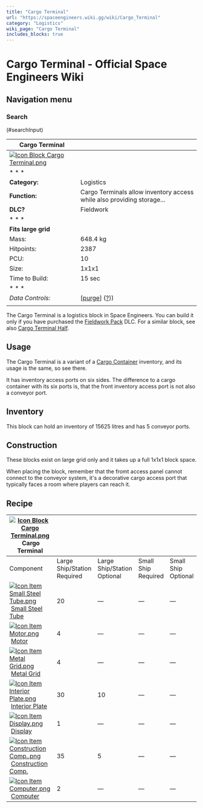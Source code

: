 ```yaml
---
title: "Cargo Terminal"
url: "https://spaceengineers.wiki.gg/wiki/Cargo_Terminal"
category: "Logistics"
wiki_page: "Cargo Terminal"
includes_blocks: true
---
```


# Cargo Terminal - Official Space Engineers Wiki

## Navigation menu

### Search

(#searchInput)

| Cargo Terminal |     |
| --- | --- |
| [![Icon Block Cargo Terminal.png](https://spaceengineers.wiki.gg/images/2/20/Icon_Block_Cargo_Terminal.png?4e5e72)](https://spaceengineers.wiki.gg/wiki/File:Icon_Block_Cargo_Terminal.png) |     |
| * * * |     |
| **Category:** | Logistics |
| **Function:** | Cargo Terminals allow inventory access while also providing storage... |
| **DLC?** | Fieldwork |
| * * * |     |
| **Fits large grid** |     |
| Mass: | 648.4 kg |
| Hitpoints: | 2387 |
| PCU: | 10  |
| Size: | 1x1x1 |
| Time to Build: | 15 sec |
| * * * |     |
| _Data Controls:_ | \[[purge](https://spaceengineers.wiki.gg/wiki/Cargo_Terminal?action=purge)\] ([?](https://spaceengineers.wiki.gg/wiki/Template:Info_Block))) |
|     |     |

The Cargo Terminal is a logistics block in Space Engineers. You can build it only if you have purchased the [Fieldwork Pack](https://spaceengineers.wiki.gg/wiki/Fieldwork_Pack "Fieldwork Pack") DLC. For a similar block, see also [Cargo Terminal Half](https://spaceengineers.wiki.gg/wiki/Cargo_Terminal_Half "Cargo Terminal Half").

## Usage

The Cargo Terminal is a variant of a [Cargo Container](https://spaceengineers.wiki.gg/wiki/Cargo_Container "Cargo Container") inventory, and its usage is the same, so see there.

It has inventory access ports on six sides. The difference to a cargo container with its six ports is, that the front inventory access port is not also a conveyor port.

## Inventory

This block can hold an inventory of 15625 litres and has 5 conveyor ports.

## Construction

These blocks exist on large grid only and it takes up a full 1x1x1 block space.

When placing the block, remember that the fromt access panel cannot connect to the conveyor system, it's a decorative cargo access port that typically faces a room where players can reach it.

## Recipe

| [![Icon Block Cargo Terminal.png](https://spaceengineers.wiki.gg/images/thumb/2/20/Icon_Block_Cargo_Terminal.png/21px-Icon_Block_Cargo_Terminal.png?4e5e72)](https://spaceengineers.wiki.gg/wiki/Cargo_Terminal "Cargo Terminal") Cargo Terminal |     |     |     |     |
| --- | --- | --- | --- | --- |
| Component | Large Ship/Station  <br>Required | Large Ship/Station  <br>Optional | Small Ship  <br>Required | Small Ship  <br>Optional |
| [![Icon Item Small Steel Tube.png](https://spaceengineers.wiki.gg/images/thumb/f/f7/Icon_Item_Small_Steel_Tube.png/21px-Icon_Item_Small_Steel_Tube.png?4fe418)](https://spaceengineers.wiki.gg/wiki/Small_Steel_Tube "Small Steel Tube") [Small Steel Tube](https://spaceengineers.wiki.gg/wiki/Small_Steel_Tube "Small Steel Tube") | 20  | —   | —   | —   |
| [![Icon Item Motor.png](https://spaceengineers.wiki.gg/images/thumb/2/2c/Icon_Item_Motor.png/21px-Icon_Item_Motor.png?4a2f3f)](https://spaceengineers.wiki.gg/wiki/Motor "Motor") [Motor](https://spaceengineers.wiki.gg/wiki/Motor "Motor") | 4   | —   | —   | —   |
| [![Icon Item Metal Grid.png](https://spaceengineers.wiki.gg/images/thumb/1/16/Icon_Item_Metal_Grid.png/21px-Icon_Item_Metal_Grid.png?c674cf)](https://spaceengineers.wiki.gg/wiki/Metal_Grid "Metal Grid") [Metal Grid](https://spaceengineers.wiki.gg/wiki/Metal_Grid "Metal Grid") | 4   | —   | —   | —   |
| [![Icon Item Interior Plate.png](https://spaceengineers.wiki.gg/images/thumb/7/77/Icon_Item_Interior_Plate.png/21px-Icon_Item_Interior_Plate.png?d80f8e)](https://spaceengineers.wiki.gg/wiki/Interior_Plate "Interior Plate") [Interior Plate](https://spaceengineers.wiki.gg/wiki/Interior_Plate "Interior Plate") | 30  | 10  | —   | —   |
| [![Icon Item Display.png](https://spaceengineers.wiki.gg/images/thumb/4/44/Icon_Item_Display.png/21px-Icon_Item_Display.png?a444bc)](https://spaceengineers.wiki.gg/wiki/Display "Display") [Display](https://spaceengineers.wiki.gg/wiki/Display "Display") | 1   | —   | —   | —   |
| [![Icon Item Construction Comp..png](https://spaceengineers.wiki.gg/images/thumb/4/45/Icon_Item_Construction_Comp..png/21px-Icon_Item_Construction_Comp..png?cdc26f)](https://spaceengineers.wiki.gg/wiki/Construction_Comp. "Construction Comp.") [Construction Comp.](https://spaceengineers.wiki.gg/wiki/Construction_Comp. "Construction Comp.") | 35  | 5   | —   | —   |
| [![Icon Item Computer.png](https://spaceengineers.wiki.gg/images/thumb/7/72/Icon_Item_Computer.png/21px-Icon_Item_Computer.png?65c1a4)](https://spaceengineers.wiki.gg/wiki/Computer "Computer") [Computer](https://spaceengineers.wiki.gg/wiki/Computer "Computer") | 2   | —   | —   | —   |